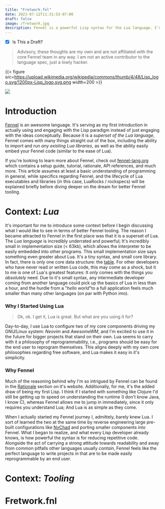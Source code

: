 ```yaml
---
title: "Fretwork.fnl"
date: 2023-07-12T11:31:53-07:00
draft: false
image: /fretwork.jpg
description: Fennel is a powerful Lisp syntax for the Lua language. I'm becoming increasingly obsessed with it, but the tooling is immature. This post discusses a desire to build a tiny and novel utility that helps developers package and distribute their Fennel code in a variety of different ways.
---
```


- [x] Is This a Draft?

> Advisory, these thoughts are my own and are not affiliated with the core Fennel team in any way. I am not an active contributor to the language spec, just a lowly hacker.

{{< figure src=https://upload.wikimedia.org/wikipedia/commons/thumb/4/48/Lisp_logo.svg/1200px-Lisp_logo.svg.png width=200 >}}

<img src="https://upload.wikimedia.org/wikipedia/commons/thumb/4/48/Lisp_logo.svg/1200px-Lisp_logo.svg.png"/>

# Introduction
[Fennel](https://fennel-lang.org) is an awesome language. It's serving as my first introduction in actually using and engaging with the Lisp paradigm instead of just engaging with the ideas conceptually. Because it is a _superset of the Lua language_, Fennel comes with many things straight out of the box, including the ability to import and run _any existing Lua libraries_, as well as the ability easily embed your Fennel code (similar to the ease of Lua).

If you're looking to learn more about Fennel, check out [fennel-lang.org](https://fennel-lang.org/) which contains a setup guide, tutorial, rationale, API references, and much more. This article assumes at least a basic understanding of programming in general, while specifics regarding Fennel, and the lifecycle of Lua executables and libraries (in this case, LuaRocks / rockspecs) will be explained briefly before diving deeper on the dream for better Fennel tooling.

# Context: _Lua_
It's important for me to introduce some context before I begin discussing what I would like to see in terms of better Fennel tooling. The reason I became attracted to Fennel in the first place was that it is a superset of Lua. The _Lua language_ is incredibly underrated and powerful; It's incredibly small in implementation size (< 63kb), which allows the interpreter to be easily embedded into other programs. This small implementation size says something even greater about Lua. It's a tiny syntax, and small core library. In fact, there is only one core data structure: the [table](https://www.lua.org/pil/2.5.html). For other developers who have never read or written Lua code, this may come as a shock, but it to me is one of Lua's greatest features: It _only_ comes with the things you _absolutely_ need. Due to it's small syntax, any intermediate developer coming from another language could pick up the basics of Lua in less than a hour, and the hurdle from a "_hello world_"to a full application feels much smaller than many other languages (on par with Python imo).

### Why I Started Using Lua
> Ok, ok. I get it, Lua is great. But what are you using it for?

Day-to-day, I use Lua to configure two of my core components driving my GNU/Linux system: _Neovim_ and _AwesomeWM_, and I'm excited to use it in the future for bigger projects that stand on their own. Lua seems to carry with it a philosophy of reprogrammability, i.e., programs should be easy for the end user to reprogram themselves. This aligns deeply with my own core philosophies regarding free software, and Lua makes it easy in it's simplicity.

### Why Fennel
Much of the reasoning behind why I'm so intrigued by Fennel can be found in the [Rationale](https://fennel-lang.org/rationale) section on it's website. Additionally, for me, it's the added draw of being my first Lisp. I think if I started with something like Clojure I'd still be getting up to speed on understanding the runtime (I don't know Java, I know C), whereas Fennel allows me to jump in immediately, since it only requires you understand Lua; And Lua is as simple as they come.

When I actually started my Fennel journey I, admittely, barely knew Lua. I sort of learned the two at the same time by reverse engineering large pre-built configurations like [NvChad](https://nvchad.com) and porting smaller components into Fennel. What I began to realize, and what every Lisp developer already knows, is how powerful the syntax is for reducing repetitive code. Alongside the act of carrying a strong attitude towards readability and away from common pitfalls other languages usually _contain_, Fennel feels like the perfect language to write projects in that are to be made easily reprogrammable by an end user.

# Context: _Tooling_

# Fretwork.fnl
